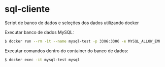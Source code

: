 # sql-cliente
Script de banco de dados e seleções dos dados utilizando docker

Executar banco de dados MySQL:

```sh
$ docker run --rm -it --name mysql-test -p 3306:3306 -e MYSQL_ALLOW_EMPTY_PASSWORD=true mysql:5.7
```

Executar comandos dentro do container do banco de dados:

```sh
$ docker exec -it mysql-test mysql
```
